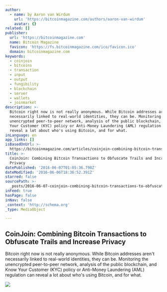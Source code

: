 ```yaml
---
author:
  - name: by Aaron van Wirdum
    url: 'https://bitcoinmagazine.com/authors/aaron-van-wirdum'
    avatar: {}
related: []
publisher:
  url: 'https://bitcoinmagazine.com'
  name: Bitcoin Magazine
  favicon: 'https://fs.bitcoinmagazine.com/ico/favicon.ico'
  domain: bitcoinmagazine.com
keywords:
  - coinjoin
  - bitcoins
  - transaction
  - input
  - output
  - fungibility
  - blockchain
  - server
  - wallets
  - joinmarket
description: >-
  Bitcoin right now is not really anonymous. While Bitcoin addresses aren't
  necessarily linked to real-world identities, they can be. Monitoring the
  unencrypted peer-to-peer network, analysis of the public blockchain, and Know
  Your Customer (KYC) policy or Anti-Money Laundering (AML) regulation can
  reveal a lot about who's using Bitcoin, and for what.
inLanguage: en
app_links: []
isBasedOnUrl: >-
  https://bitcoinmagazine.com/articles/coinjoin-combining-bitcoin-transactions-to-obfuscate-trails-and-increase-privacy-1465235087
title: >-
  CoinJoin: Combining Bitcoin Transactions to Obfuscate Trails and Increase
  Privacy
datePublished: '2016-06-07T01:05:36.798Z'
dateModified: '2016-06-06T18:36:52.391Z'
starred: false
sourcePath: >-
  _posts/2016-06-07-coinjoin-combining-bitcoin-transactions-to-obfuscate-trails.md
inFeed: true
hasPage: false
inNav: false
_context: 'http://schema.org'
_type: MediaObject

---
```

<article style=""><h1>CoinJoin: Combining Bitcoin Transactions to Obfuscate Trails and Increase Privacy</h1><p>Bitcoin right now is not really anonymous. While Bitcoin addresses aren't necessarily linked to real-world identities, they can be. Monitoring the unencrypted peer-to-peer network, analysis of the public blockchain, and Know Your Customer (KYC) policy or Anti-Money Laundering (AML) regulation can reveal a lot about who's using Bitcoin, and for what.</p><img src="https://fs.bitcoinmagazine.com/img/articles/coinjoin-combining-bitcoin-transactions-to-obfuscate-trails-and-increase-privacy.jpg" /></article>